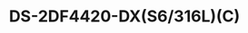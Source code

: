 ---
id: 3
title: "DS-2DF4420-DX(S6/316L)(C)"
subTitle:  "4-Inch 20× Explosion-Proof Network Speed Dome – ATEX & IECEx Certified"
category: "Explosion-Proof Products"
imgCard: "/src/assets/images/explosionproof/DS-2DF4420-DX(S6316L)/DS-2DF4420-DX(S6316L)-1.png"
imgAlt: "DS-2DF4420-DX(S6/316L)(C)"
thumbnails: [
  "/src/assets/images/explosionproof/DS-2DF4420-DX(S6316L)/DS-2DF4420-DX(S6316L)-1.png",
]
features: [
  "Certified Explosion-Proof: ATEX & IECEx compliant for hazardous environments",
  "Certification Details: ATEX: SEV 20 ATEX 0415 X; IECEx: IECEx NEP 20.0018X",
  "High-Resolution Imaging: 4 MP 1/2.8\" progressive scan CMOS sensor",
  "Supports H.265 Compression: Efficient video storage and bandwidth usage",
  "20× Optical Zoom: Adjustable focal length from 4.8 mm to 96 mm",
  "Premium Build Quality: Constructed with durable 316L stainless steel",
  "Advanced Image Processing: 120dB WDR and 3D DNR for superior clarity",
  "Reliable Performance: Built with a high-performance sensor for enhanced surveillance",
]
rating: 5
reviewCount: 50
specifications: {
  Camera: {
    Image Sensor: "1/2.8\" Progressive Scan CMOS",
    MaxResolution: "2560 × 1440",
    MinIllumination: "Color: 0.005 Lux @ (F1.6, AGC ON), B/W: 0.001 Lux @ (F1.6, AGC ON)",
    ShutterSpeed: "1/1 s to 1/30,000 s",
    DayNight: "IR cut filter",
    Zoom: "20 × optical, 16 × digital",
    SlowShutter: "Yes",
  },
  Lens: {
    FocalLength: "4.8 to 96 mm",
    FOV: "Horizontal: 55° to 2.6°, Vertical: 30.6° to 1.5°, Diagonal: 60.5° to 3.0°",
    Focus: "Auto, Semi-auto, Manual",
    Aperture: "F1.6",
    ZoomSpeed: "Approx. 2.9 s",
  },
  PTZ: {
    MovementRangePan: "360° endless",
    MovementRangeTilt: "0° to 90°, Auto Flip",
    PanSpeed: "Configurable from 0.1° to 160°/s, Preset Speed: 160°/s",
    TiltSpeed: "Configurable from 0.1° to 120°/s, Preset Speed: 120°/s",
    ProportionalPan: "Yes",
    Presets: "300",
    PresetFreezing: "Yes",
    PatrolScan: "8 patrols, up to 32 presets for each patrol",
    PatternScan: "4 pattern scans, record time over 10 minutes for each scan",
    ParkAction: "Preset, Pattern Scan, Patrol Scan, Auto Scan, Tilt Scan, Random Scan, Frame Scan, Panorama Scan",
    Positioning3D: "Yes",
    PTZStatusDisplay: "Yes",
    ScheduledTask: "Preset, Pattern Scan, Patrol Scan, Auto Scan, Tilt Scan, Random Scan, Frame Scan, Panorama Scan, Dome Reboot, Dome Adjust, Aux Output",
    PowerOffMemory: "Yes",
  },
  Video: {
    MainStream: {
      "50 Hz": "25 fps (2560 × 1440, 1920 × 1080, 1280 × 960, 1280 × 720)",
      "60 Hz": "30 fps (2560 × 1440, 1920 × 1080, 1280 × 960, 1280 × 720)",
    },
    SubStream: {
      "50 Hz": "25 fps (704 × 576, 640 × 480, 352 × 288)",
      "60 Hz": "30 fps (704 × 480, 640 × 480, 352 × 240)",
    },
    ThirdStream: {
      "50 Hz": "25 fps (1920 × 1080, 1280 × 960, 1280 × 720, 704 × 576, 640 × 480, 352 × 288)",
      "60 Hz": "30 fps (1920 × 1080, 1280 × 960, 1280 × 720, 704 × 480, 640 × 480, 352 × 240)",
    },
    VideoBitRate: "32 Kbps to 16384 Mbps",
    H264Type: "Baseline Profile, Main Profile, High Profile",
    H265Type: "Main Profile",
    SVC: "Yes",
    ROI: "Yes",
  },
  Image: {
    ImageParametersSwitch: "Yes",
    ImageSettings: "Saturation, Brightness, Sharpness, Contrast",
    DayNightSwitch: "Auto",
    WDR: "120 dB",
    SNR: "≥ 52 dB",
    Defog: "Yes",
    ImageEnhancement: "BLC, HLC, 3D DNR",
    PrivacyMask: "Mask color or mosaic configurable, up to 24 programmable polygon privacy masks",
    RegionalFocus: "Yes",
    RegionalExposure: "Yes",
  },
}
---
